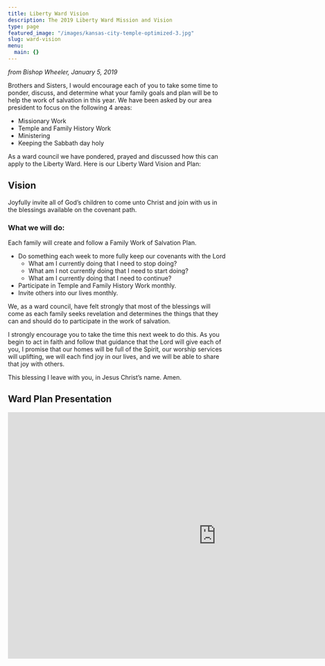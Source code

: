 ```yaml
---
title: Liberty Ward Vision
description: The 2019 Liberty Ward Mission and Vision
type: page
featured_image: "/images/kansas-city-temple-optimized-3.jpg"
slug: ward-vision
menu:
  main: {}
---
```


*from Bishop Wheeler, January 5, 2019*

Brothers and Sisters, I would encourage each of you to take some time to ponder, discuss, and determine what your family goals and plan will be to help the work of salvation in this year.  We have been asked by our area president to focus on the following 4 areas:

* Missionary Work
* Temple and Family History Work
* Ministering
* Keeping the Sabbath day holy
 
As a ward council we have pondered, prayed and discussed how this can apply to the Liberty Ward.  Here is our Liberty Ward Vision and Plan: 

## Vision

Joyfully invite all of God’s children to come unto Christ and join with us in the blessings available on the covenant path.

### What we will do:

Each family will create and follow a Family Work of Salvation Plan.

* Do something each week to more fully keep our covenants with the Lord
  * What am I currently doing that I need to stop doing?
  * What am I not currently doing that I need to start doing?
  * What am I currently doing that I need to continue?
* Participate in Temple and Family History Work monthly.
* Invite others into our lives monthly.
 
We, as a ward council, have felt strongly that most of the blessings will come as each family seeks revelation and determines the things that they can and should do to participate in the work of salvation. 
 
I strongly encourage you to take the time this next week to do this.  As you begin to act in faith and follow that guidance that the Lord will give each of you, I promise that our homes will be full of the Spirit, our worship services will uplifting, we will each find joy in our lives, and we will be able to share that joy with others.

This blessing I leave with you, in Jesus Christ’s name. Amen.

## Ward Plan Presentation

<iframe src="https://docs.google.com/presentation/d/e/2PACX-1vTogPtjRiF8IzEwLfpyRlMWPibTO2KWgkBzah06g_7cunD2XpsOFHKw7FFmmFE2UXkoXfk7E9xyoKNK/embed?start=false&loop=false&delayms=3000" frameborder="0" width="960" height="569" allowfullscreen="true" mozallowfullscreen="true" webkitallowfullscreen="true"></iframe>